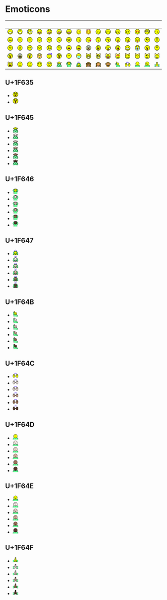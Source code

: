 # Emoticons

| &#x2003; | &#x2003; | &#x2003; | &#x2003; | &#x2003; | &#x2003; | &#x2003; | &#x2003; | &#x2003; | &#x2003; | &#x2003; | &#x2003; | &#x2003; | &#x2003; | &#x2003; | &#x2003; |
| :---: | :---: | :---: | :---: | :---: | :---: | :---: | :---: | :---: | :---: | :---: | :---: | :---: | :---: | :---: | :---: |
| <a href="U+1F600_grinning_face.svg" title="Grinning face"><img src="U+1F600_grinning_face.svg" x="0" y="0" width="18" height="18"/></a>| <a href="U+1F601_grinning_face_with_smiling_eyes.svg" title="Grinning face with smiling eyes"><img src="U+1F601_grinning_face_with_smiling_eyes.svg" x="0" y="0" width="18" height="18"/></a>| <a href="U+1F602_face_with_tears_of_joy.svg" title="Face with tears of joy"><img src="U+1F602_face_with_tears_of_joy.svg" x="0" y="0" width="18" height="18"/></a>| <a href="U+1F603_smiling_face_with_open_mouth.svg" title="Smiling face with open mouth"><img src="U+1F603_smiling_face_with_open_mouth.svg" x="0" y="0" width="18" height="18"/></a>| <a href="U+1F604_smiling_face_with_open_mouth_and_smiling_eyes.svg" title="Smiling face with open mouth and smiling eyes"><img src="U+1F604_smiling_face_with_open_mouth_and_smiling_eyes.svg" x="0" y="0" width="18" height="18"/></a>| <a href="U+1F605_smiling_face_with_open_mouth_and_cold_sweat.svg" title="Smiling face with open mouth and cold sweat"><img src="U+1F605_smiling_face_with_open_mouth_and_cold_sweat.svg" x="0" y="0" width="18" height="18"/></a>| <a href="U+1F606_smiling_face_with_open_mouth_and_tightly-closed_eyes.svg" title="Smiling face with open mouth and tightly-closed eyes"><img src="U+1F606_smiling_face_with_open_mouth_and_tightly-closed_eyes.svg" x="0" y="0" width="18" height="18"/></a>| <a href="U+1F607_smiling_face_with_halo.svg" title="Smiling face with halo"><img src="U+1F607_smiling_face_with_halo.svg" x="0" y="0" width="18" height="18"/></a>| <a href="U+1F608_smiling_face_with_horns.svg" title="Smiling face with horns"><img src="U+1F608_smiling_face_with_horns.svg" x="0" y="0" width="18" height="18"/></a>| <a href="U+1F609_winking_face.svg" title="Winking face"><img src="U+1F609_winking_face.svg" x="0" y="0" width="18" height="18"/></a>| <a href="U+1F60A_smiling_face_with_smiling_eyes.svg" title="Smiling face with smiling eyes"><img src="U+1F60A_smiling_face_with_smiling_eyes.svg" x="0" y="0" width="18" height="18"/></a>| <a href="U+1F60B_face_savouring_delicious_food.svg" title="Face savouring delicious food"><img src="U+1F60B_face_savouring_delicious_food.svg" x="0" y="0" width="18" height="18"/></a>| <a href="U+1F60C_relieved_face.svg" title="Relieved face"><img src="U+1F60C_relieved_face.svg" x="0" y="0" width="18" height="18"/></a>| <a href="U+1F60D_smiling_face_with_heart-shaped_eyes.svg" title="Smiling face with heart-shaped eyes"><img src="U+1F60D_smiling_face_with_heart-shaped_eyes.svg" x="0" y="0" width="18" height="18"/></a>| <a href="U+1F60E_smiling_face_with_sunglasses.svg" title="Smiling face with sunglasses"><img src="U+1F60E_smiling_face_with_sunglasses.svg" x="0" y="0" width="18" height="18"/></a>| <a href="U+1F60F_smirking_face.svg" title="Smirking face"><img src="U+1F60F_smirking_face.svg" x="0" y="0" width="18" height="18"/></a>|
| <a href="U+1F610_neutral_face.svg" title="Neutral face"><img src="U+1F610_neutral_face.svg" x="0" y="0" width="18" height="18"/></a>| <a href="U+1F611_expressionless_face.svg" title="Expressionless face"><img src="U+1F611_expressionless_face.svg" x="0" y="0" width="18" height="18"/></a>| <a href="U+1F612_unamused_face.svg" title="Unamused face"><img src="U+1F612_unamused_face.svg" x="0" y="0" width="18" height="18"/></a>| <a href="U+1F613_face_with_cold_sweat.svg" title="Face with cold sweat"><img src="U+1F613_face_with_cold_sweat.svg" x="0" y="0" width="18" height="18"/></a>| <a href="U+1F614_pensive_face.svg" title="Pensive face"><img src="U+1F614_pensive_face.svg" x="0" y="0" width="18" height="18"/></a>| <a href="U+1F615_confused_face.svg" title="Confused face"><img src="U+1F615_confused_face.svg" x="0" y="0" width="18" height="18"/></a>| <a href="U+1F616_confounded_face.svg" title="Confounded face"><img src="U+1F616_confounded_face.svg" x="0" y="0" width="18" height="18"/></a>| <a href="U+1F617_kissing_face.svg" title="Kissing face"><img src="U+1F617_kissing_face.svg" x="0" y="0" width="18" height="18"/></a>| <a href="U+1F618_face_throwing_a_kiss.svg" title="Face throwing a kiss"><img src="U+1F618_face_throwing_a_kiss.svg" x="0" y="0" width="18" height="18"/></a>| <a href="U+1F619_kissing_face_with_smiling_eyes.svg" title="Kissing face with smiling eyes"><img src="U+1F619_kissing_face_with_smiling_eyes.svg" x="0" y="0" width="18" height="18"/></a>| <a href="U+1F61A_kissing_face_with_closed_eyes.svg" title="Kissing face with closed eyes"><img src="U+1F61A_kissing_face_with_closed_eyes.svg" x="0" y="0" width="18" height="18"/></a>| <a href="U+1F61B_face_with_stuck-out_tongue.svg" title="Face with stuck-out tongue"><img src="U+1F61B_face_with_stuck-out_tongue.svg" x="0" y="0" width="18" height="18"/></a>| <a href="U+1F61C_face_with_stuck-out_tongue_and_winking_eye.svg" title="Face with stuck-out tongue and winking eye"><img src="U+1F61C_face_with_stuck-out_tongue_and_winking_eye.svg" x="0" y="0" width="18" height="18"/></a>| <a href="U+1F61D_face_with_stuck-out_tongue_and_tightly-closed_eyes.svg" title="Face with stuck-out tongue"><img src="U+1F61D_face_with_stuck-out_tongue_and_tightly-closed_eyes.svg" x="0" y="0" width="18" height="18"/></a>| <a href="U+1F61E_disappointed_face.svg" title="Disappointed face"><img src="U+1F61E_disappointed_face.svg" x="0" y="0" width="18" height="18"/></a>| <a href="U+1F61F_worried_face.svg" title="Worried face"><img src="U+1F61F_worried_face.svg" x="0" y="0" width="18" height="18"/></a>|
| <a href="U+1F620_angry_face.svg" title="Angry face"><img src="U+1F620_angry_face.svg" x="0" y="0" width="18" height="18"/></a>| <a href="U+1F621_pouting_face.svg" title="Pouting face"><img src="U+1F621_pouting_face.svg" x="0" y="0" width="18" height="18"/></a>| <a href="U+1F622_crying_face.svg" title="Crying face"><img src="U+1F622_crying_face.svg" x="0" y="0" width="18" height="18"/></a>| <a href="U+1F623_persevering_face.svg" title="Persevering face"><img src="U+1F623_persevering_face.svg" x="0" y="0" width="18" height="18"/></a>| <a href="U+1F624_face_with_look_of_triumph.svg" title="Face with look of triumph"><img src="U+1F624_face_with_look_of_triumph.svg" x="0" y="0" width="18" height="18"/></a>| <a href="U+1F625_disappointed_but_relieved_face.svg" title="Disappointed but relieved face"><img src="U+1F625_disappointed_but_relieved_face.svg" x="0" y="0" width="18" height="18"/></a>| <a href="U+1F626_frowning_face_with_open_mouth.svg" title="Frowning face with open mouth"><img src="U+1F626_frowning_face_with_open_mouth.svg" x="0" y="0" width="18" height="18"/></a>| <a href="U+1F627_anguished_face.svg" title="Anguished face"><img src="U+1F627_anguished_face.svg" x="0" y="0" width="18" height="18"/></a>| <a href="U+1F628_fearful_face.svg" title="Fearful face"><img src="U+1F628_fearful_face.svg" x="0" y="0" width="18" height="18"/></a>| <a href="U+1F629_weary_face.svg" title="Weary face"><img src="U+1F629_weary_face.svg" x="0" y="0" width="18" height="18"/></a>| <a href="U+1F62A_sleepy_face.svg" title="Sleepy face"><img src="U+1F62A_sleepy_face.svg" x="0" y="0" width="18" height="18"/></a>| <a href="U+1F62B_tired_face.svg" title="Tired face"><img src="U+1F62B_tired_face.svg" x="0" y="0" width="18" height="18"/></a>| <a href="U+1F62C_grimacing_face.svg" title="Grimacing face"><img src="U+1F62C_grimacing_face.svg" x="0" y="0" width="18" height="18"/></a>| <a href="U+1F62D_loudly_crying_face.svg" title="Loudly crying face"><img src="U+1F62D_loudly_crying_face.svg" x="0" y="0" width="18" height="18"/></a>| <a href="U+1F62E_face_with_open_mouth.svg" title="Face with open mouth"><img src="U+1F62E_face_with_open_mouth.svg" x="0" y="0" width="18" height="18"/></a>| <a href="U+1F62F_hushed_face.svg" title="Hushed face"><img src="U+1F62F_hushed_face.svg" x="0" y="0" width="18" height="18"/></a>|
| <a href="U+1F630_face_with_open_mouth_and_cold_sweat.svg" title="Face with open mouth"><img src="U+1F630_face_with_open_mouth_and_cold_sweat.svg" x="0" y="0" width="18" height="18"/></a>| <a href="U+1F631_face_screaming_in_fear.svg" title="Face screaming in fear"><img src="U+1F631_face_screaming_in_fear.svg" x="0" y="0" width="18" height="18"/></a>| <a href="U+1F632_astonished_face.svg" title="Astonished face"><img src="U+1F632_astonished_face.svg" x="0" y="0" width="18" height="18"/></a>| <a href="U+1F633_flushed_face.svg" title="Flushed face"><img src="U+1F633_flushed_face.svg" x="0" y="0" width="18" height="18"/></a>| <a href="U+1F634_sleeping_face.svg" title="Sleeping face"><img src="U+1F634_sleeping_face.svg" x="0" y="0" width="18" height="18"/></a>| <a href="#u1f635" title="Dizzy face"><img src="U+1F635_dizzy_face.svg" x="0" y="0" width="18" height="18"/></a>| <a href="U+1F636_face_without_mouth.svg" title="Face without mouth"><img src="U+1F636_face_without_mouth.svg" x="0" y="0" width="18" height="18"/></a>| <a href="U+1F637_face_with_medical_mask.svg" title="Face with medical mask"><img src="U+1F637_face_with_medical_mask.svg" x="0" y="0" width="18" height="18"/></a>| <a href="U+1F638_grinning_cat_face_with_smiling_eyes.svg" title="Grinning cat face with smiling eyes"><img src="U+1F638_grinning_cat_face_with_smiling_eyes.svg" x="0" y="0" width="18" height="18"/></a>| <a href="U+1F639_cat_face_with_tears_of_joy.svg" title="Face with tears of joy"><img src="U+1F639_cat_face_with_tears_of_joy.svg" x="0" y="0" width="18" height="18"/></a>| <a href="U+1F63A_smiling_cat_face_with_open_mouth.svg" title="Smiling cat face with open mouth"><img src="U+1F63A_smiling_cat_face_with_open_mouth.svg" x="0" y="0" width="18" height="18"/></a>| <a href="U+1F63B_smiling_cat_face_with_heart-shaped_eyes.svg" title="Smiling cat face with heart-shaped eyes"><img src="U+1F63B_smiling_cat_face_with_heart-shaped_eyes.svg" x="0" y="0" width="18" height="18"/></a>| <a href="U+1F63C_cat_face_with_wry_smile.svg" title="Cat face with wry smile"><img src="U+1F63C_cat_face_with_wry_smile.svg" x="0" y="0" width="18" height="18"/></a>| <a href="U+1F63D_kissing_cat_face_with_closed_eyes.svg" title="Kissing cat face with closed eyes"><img src="U+1F63D_kissing_cat_face_with_closed_eyes.svg" x="0" y="0" width="18" height="18"/></a>| <a href="U+1F63E_pouting_cat_face.svg" title="Pouting cat face"><img src="U+1F63E_pouting_cat_face.svg" x="0" y="0" width="18" height="18"/></a>| <a href="U+1F63F_crying_cat_face.svg" title="Crying cat face"><img src="U+1F63F_crying_cat_face.svg" x="0" y="0" width="18" height="18"/></a>|
| <a href="U+1F640_weary_cat_face.svg" title="Weary cat face"><img src="U+1F640_weary_cat_face.svg" x="0" y="0" width="18" height="18"/></a>| <a href="U+1F641_slightly_frowning_face.svg" title="Slightly frowning face"><img src="U+1F641_slightly_frowning_face.svg" x="0" y="0" width="18" height="18"/></a>| <a href="U+1F642_slightly_smiling_face.svg" title="Slightly smiling face"><img src="U+1F642_slightly_smiling_face.svg" x="0" y="0" width="18" height="18"/></a>| <a href="U+1F643_upside-down_face.svg" title="Upside-down face"><img src="U+1F643_upside-down_face.svg" x="0" y="0" width="18" height="18"/></a>| <a href="U+1F644_face_with_rolling_eyes.svg" title="Face with rolling eyes"><img src="U+1F644_face_with_rolling_eyes.svg" x="0" y="0" width="18" height="18"/></a>| <a href="#u1f645" title="Face with no good gesture"><img src="U+1F645_face_with_no_good_gesture.svg" x="0" y="0" width="18" height="18"/></a>| <a href="#u1f646" title="Face with ok gesture"><img src="U+1F646_face_with_ok_gesture.svg" x="0" y="0" width="18" height="18"/></a>| <a href="#u1f647" title="Person bowing deeply"><img src="U+1F647_person_bowing_deeply.svg" x="0" y="0" width="18" height="18"/></a>| <a href="U+1F648_see-no-evil_monkey.svg" title="See-no-evil monkey"><img src="U+1F648_see-no-evil_monkey.svg" x="0" y="0" width="18" height="18"/></a>| <a href="U+1F649_hear-no-evil_monkey.svg" title="Hear-no-evil monkey"><img src="U+1F649_hear-no-evil_monkey.svg" x="0" y="0" width="18" height="18"/></a>| <a href="U+1F64A_speak-no-evil_monkey.svg" title="Speak-no-evil monkey"><img src="U+1F64A_speak-no-evil_monkey.svg" x="0" y="0" width="18" height="18"/></a>| <a href="#u1f64b" title="Happy person raising one hand"><img src="U+1F64B_happy_person_raising_one_hand.svg" x="0" y="0" width="18" height="18"/></a>| <a href="#u1f64c" title="Person raising both hands in celebration"><img src="U+1F64C_person_raising_both_hands_in_celebration.svg" x="0" y="0" width="18" height="18"/></a>| <a href="#u1f64d" title="Person frowning"><img src="U+1F64D_person_frowning.svg" x="0" y="0" width="18" height="18"/></a>| <a href="#u1f64e" title="Person with pouting face"><img src="U+1F64E_person_with_pouting_face.svg" x="0" y="0" width="18" height="18"/></a>| <a href="#u1f64f" title="Person with folded hands"><img src="U+1F64F_person_with_folded_hands.svg" x="0" y="0" width="18" height="18"/></a>|



## U+1F635

- <a href="U+1F635_dizzy_face.svg" title="Dizzy face"><img src="U+1F635_dizzy_face.svg" x="0" y="0" width="18" height="18"/></a>
- <a href="U+1F635-ZWJ-U+1F4AB_face_with_spiral_eyes.svg" title="Face with spiral eyes"><img src="U+1F635-ZWJ-U+1F4AB_face_with_spiral_eyes.svg" x="0" y="0" width="18" height="18"/></a>

## U+1F645

- <a href="U+1F645_face_with_no_good_gesture.svg" title="Face with no good gesture"><img src="U+1F645_face_with_no_good_gesture.svg" x="0" y="0" width="18" height="18"/></a>
- <a href="U+1F645-U+1F3FB_face_with_no_good_gesture_light_skin_tone.svg" title="Face with no good gesture, light skin tone"><img src="U+1F645-U+1F3FB_face_with_no_good_gesture_light_skin_tone.svg" x="0" y="0" width="18" height="18"/></a>
- <a href="U+1F645-U+1F3FC_face_with_no_good_gesture_medium-light_skin_tone.svg" title="Face with no good gesture, medium-light skin tone"><img src="U+1F645-U+1F3FC_face_with_no_good_gesture_medium-light_skin_tone.svg" x="0" y="0" width="18" height="18"/></a>
- <a href="U+1F645-U+1F3FD_face_with_no_good_gesture_medium_skin_tone.svg" title="Face with no good gesture, medium skin tone"><img src="U+1F645-U+1F3FD_face_with_no_good_gesture_medium_skin_tone.svg" x="0" y="0" width="18" height="18"/></a>
- <a href="U+1F645-U+1F3FE_face_with_no_good_gesture_medium-dark_skin_tone.svg" title="Face with no good gesture, medium-dark skin tone"><img src="U+1F645-U+1F3FE_face_with_no_good_gesture_medium-dark_skin_tone.svg" x="0" y="0" width="18" height="18"/></a>
- <a href="U+1F645-U+1F3FF_face_with_no_good_gesture_dark_skin_tone.svg" title="Face with no good gesture, dark skin tone"><img src="U+1F645-U+1F3FF_face_with_no_good_gesture_dark_skin_tone.svg" x="0" y="0" width="18" height="18"/></a>

## U+1F646

- <a href="U+1F646_face_with_ok_gesture.svg" title="Face with ok gesture"><img src="U+1F646_face_with_ok_gesture.svg" x="0" y="0" width="18" height="18"/></a>
- <a href="U+1F646-U+1F3FB_face_with_ok_gesture_light_skin_tone.svg" title="Face with ok gesture, light skin tone"><img src="U+1F646-U+1F3FB_face_with_ok_gesture_light_skin_tone.svg" x="0" y="0" width="18" height="18"/></a>
- <a href="U+1F646-U+1F3FC_face_with_ok_gesture_medium-light_skin_tone.svg" title="Face with ok gesture, medium-light skin tone"><img src="U+1F646-U+1F3FC_face_with_ok_gesture_medium-light_skin_tone.svg" x="0" y="0" width="18" height="18"/></a>
- <a href="U+1F646-U+1F3FD_face_with_ok_gesture_medium_skin_tone.svg" title="Face with ok gesture, medium skin tone"><img src="U+1F646-U+1F3FD_face_with_ok_gesture_medium_skin_tone.svg" x="0" y="0" width="18" height="18"/></a>
- <a href="U+1F646-U+1F3FE_face_with_ok_gesture_medium-dark_skin_tone.svg" title="Face with ok gesture, medium-dark skin tone"><img src="U+1F646-U+1F3FE_face_with_ok_gesture_medium-dark_skin_tone.svg" x="0" y="0" width="18" height="18"/></a>
- <a href="U+1F646-U+1F3FF_face_with_ok_gesture_dark_skin_tone.svg" title="Face with ok gesture, dark skin tone"><img src="U+1F646-U+1F3FF_face_with_ok_gesture_dark_skin_tone.svg" x="0" y="0" width="18" height="18"/></a>

## U+1F647

- <a href="U+1F647_person_bowing_deeply.svg" title="Person bowing deeply"><img src="U+1F647_person_bowing_deeply.svg" x="0" y="0" width="18" height="18"/></a>
- <a href="U+1F647-U+1F3FB_person_bowing_deeply_light_skin_tone.svg" title="Person bowing deeply, light skin tone"><img src="U+1F647-U+1F3FB_person_bowing_deeply_light_skin_tone.svg" x="0" y="0" width="18" height="18"/></a>
- <a href="U+1F647-U+1F3FC_person_bowing_deeply_medium-light_skin_tone.svg" title="Person bowing deeply, medium-light skin tone"><img src="U+1F647-U+1F3FC_person_bowing_deeply_medium-light_skin_tone.svg" x="0" y="0" width="18" height="18"/></a>
- <a href="U+1F647-U+1F3FD_person_bowing_deeply_medium_skin_tone.svg" title="Person bowing deeply, medium skin tone"><img src="U+1F647-U+1F3FD_person_bowing_deeply_medium_skin_tone.svg" x="0" y="0" width="18" height="18"/></a>
- <a href="U+1F647-U+1F3FE_person_bowing_deeply_medium-dark_skin_tone.svg" title="Person bowing deeply, medium-dark skin tone"><img src="U+1F647-U+1F3FE_person_bowing_deeply_medium-dark_skin_tone.svg" x="0" y="0" width="18" height="18"/></a>
- <a href="U+1F647-U+1F3FF_person_bowing_deeply_dark_skin_tone.svg" title="Person bowing deeply, dark skin tone"><img src="U+1F647-U+1F3FF_person_bowing_deeply_dark_skin_tone.svg" x="0" y="0" width="18" height="18"/></a>

## U+1F64B

- <a href="U+1F64B_happy_person_raising_one_hand.svg" title="Happy person raising one hand"><img src="U+1F64B_happy_person_raising_one_hand.svg" x="0" y="0" width="18" height="18"/></a>
- <a href="U+1F64B-U+1F3FB_happy_person_raising_one_hand_light_skin_tone.svg" title="Happy person raising one hand, light skin tone"><img src="U+1F64B-U+1F3FB_happy_person_raising_one_hand_light_skin_tone.svg" x="0" y="0" width="18" height="18"/></a>
- <a href="U+1F64B-U+1F3FC_happy_person_raising_one_hand_medium-light_skin_tone.svg" title="Happy person raising one hand, medium-light skin tone"><img src="U+1F64B-U+1F3FC_happy_person_raising_one_hand_medium-light_skin_tone.svg" x="0" y="0" width="18" height="18"/></a>
- <a href="U+1F64B-U+1F3FD_happy_person_raising_one_hand_medium_skin_tone.svg" title="Happy person raising one hand, medium skin tone"><img src="U+1F64B-U+1F3FD_happy_person_raising_one_hand_medium_skin_tone.svg" x="0" y="0" width="18" height="18"/></a>
- <a href="U+1F64B-U+1F3FE_happy_person_raising_one_hand_medium-dark_skin_tone.svg" title="Happy person raising one hand, medium-dark skin tone"><img src="U+1F64B-U+1F3FE_happy_person_raising_one_hand_medium-dark_skin_tone.svg" x="0" y="0" width="18" height="18"/></a>
- <a href="U+1F64B-U+1F3FF_happy_person_raising_one_hand_dark_skin_tone.svg" title="Happy person raising one hand, dark skin tone"><img src="U+1F64B-U+1F3FF_happy_person_raising_one_hand_dark_skin_tone.svg" x="0" y="0" width="18" height="18"/></a>

## U+1F64C

- <a href="U+1F64C_person_raising_both_hands_in_celebration.svg" title="Person raising both hands in celebration"><img src="U+1F64C_person_raising_both_hands_in_celebration.svg" x="0" y="0" width="18" height="18"/></a>
- <a href="U+1F64C-U+1F3FB_person_raising_both_hands_in_celebration_light_skin_tone.svg" title="Person raising both hands in celebration, light skin tone"><img src="U+1F64C-U+1F3FB_person_raising_both_hands_in_celebration_light_skin_tone.svg" x="0" y="0" width="18" height="18"/></a>
- <a href="U+1F64C-U+1F3FC_person_raising_both_hands_in_celebration_medium-light_skin_tone.svg" title="Person raising both hands in celebration, medium-light skin tone"><img src="U+1F64C-U+1F3FC_person_raising_both_hands_in_celebration_medium-light_skin_tone.svg" x="0" y="0" width="18" height="18"/></a>
- <a href="U+1F64C-U+1F3FD_person_raising_both_hands_in_celebration_medium_skin_tone.svg" title="Person raising both hands in celebration, medium skin tone"><img src="U+1F64C-U+1F3FD_person_raising_both_hands_in_celebration_medium_skin_tone.svg" x="0" y="0" width="18" height="18"/></a>
- <a href="U+1F64C-U+1F3FE_person_raising_both_hands_in_celebration_medium-dark_skin_tone.svg" title="Person raising both hands in celebration, medium-dark skin tone"><img src="U+1F64C-U+1F3FE_person_raising_both_hands_in_celebration_medium-dark_skin_tone.svg" x="0" y="0" width="18" height="18"/></a>
- <a href="U+1F64C-U+1F3FF_person_raising_both_hands_in_celebration_dark_skin_tone.svg" title="Person raising both hands in celebration, dark skin tone"><img src="U+1F64C-U+1F3FF_person_raising_both_hands_in_celebration_dark_skin_tone.svg" x="0" y="0" width="18" height="18"/></a>

## U+1F64D

- <a href="U+1F64D_person_frowning.svg" title="Person frowning"><img src="U+1F64D_person_frowning.svg" x="0" y="0" width="18" height="18"/></a>
- <a href="U+1F64D-U+1F3FB_person_frowning_light_skin_tone.svg" title="Person frowning, light skin tone"><img src="U+1F64D-U+1F3FB_person_frowning_light_skin_tone.svg" x="0" y="0" width="18" height="18"/></a>
- <a href="U+1F64D-U+1F3FC_person_frowning_medium-light_skin_tone.svg" title="Person frowning, medium-light skin tone"><img src="U+1F64D-U+1F3FC_person_frowning_medium-light_skin_tone.svg" x="0" y="0" width="18" height="18"/></a>
- <a href="U+1F64D-U+1F3FD_person_frowning_medium_skin_tone.svg" title="Person frowning, medium skin tone"><img src="U+1F64D-U+1F3FD_person_frowning_medium_skin_tone.svg" x="0" y="0" width="18" height="18"/></a>
- <a href="U+1F64D-U+1F3FE_person_frowning_medium-dark_skin_tone.svg" title="Person frowning, medium-dark skin tone"><img src="U+1F64D-U+1F3FE_person_frowning_medium-dark_skin_tone.svg" x="0" y="0" width="18" height="18"/></a>
- <a href="U+1F64D-U+1F3FF_person_frowning_dark_skin_tone.svg" title="Person frowning, dark skin tone"><img src="U+1F64D-U+1F3FF_person_frowning_dark_skin_tone.svg" x="0" y="0" width="18" height="18"/></a>

## U+1F64E

- <a href="U+1F64E_person_with_pouting_face.svg" title="Person with pouting face"><img src="U+1F64E_person_with_pouting_face.svg" x="0" y="0" width="18" height="18"/></a>
- <a href="U+1F64E-U+1F3FB_person_with_pouting_face_light_skin_tone.svg" title="Person with pouting face, light skin tone"><img src="U+1F64E-U+1F3FB_person_with_pouting_face_light_skin_tone.svg" x="0" y="0" width="18" height="18"/></a>
- <a href="U+1F64E-U+1F3FC_person_with_pouting_face_medium-light_skin_tone.svg" title="Person with pouting face, medium-light skin tone"><img src="U+1F64E-U+1F3FC_person_with_pouting_face_medium-light_skin_tone.svg" x="0" y="0" width="18" height="18"/></a>
- <a href="U+1F64E-U+1F3FD_person_with_pouting_face_medium_skin_tone.svg" title="Person with pouting face, medium skin tone"><img src="U+1F64E-U+1F3FD_person_with_pouting_face_medium_skin_tone.svg" x="0" y="0" width="18" height="18"/></a>
- <a href="U+1F64E-U+1F3FE_person_with_pouting_face_medium-dark_skin_tone.svg" title="Person with pouting face, medium-dark skin tone"><img src="U+1F64E-U+1F3FE_person_with_pouting_face_medium-dark_skin_tone.svg" x="0" y="0" width="18" height="18"/></a>
- <a href="U+1F64E-U+1F3FF_person_with_pouting_face_dark_skin_tone.svg" title="Person with pouting face, dark skin tone"><img src="U+1F64E-U+1F3FF_person_with_pouting_face_dark_skin_tone.svg" x="0" y="0" width="18" height="18"/></a>

## U+1F64F

- <a href="U+1F64F_person_with_folded_hands.svg" title="Person with folded hands"><img src="U+1F64F_person_with_folded_hands.svg" x="0" y="0" width="18" height="18"/></a>
- <a href="U+1F64F-U+1F3FB_person_with_folded_hands_light_skin_tone.svg" title="Person with folded hands, light skin tone"><img src="U+1F64F-U+1F3FB_person_with_folded_hands_light_skin_tone.svg" x="0" y="0" width="18" height="18"/></a>
- <a href="U+1F64F-U+1F3FC_person_with_folded_hands_medium-light_skin_tone.svg" title="Person with folded hands, medium-light skin tone"><img src="U+1F64F-U+1F3FC_person_with_folded_hands_medium-light_skin_tone.svg" x="0" y="0" width="18" height="18"/></a>
- <a href="U+1F64F-U+1F3FD_person_with_folded_hands_medium_skin_tone.svg" title="Person with folded hands, medium skin tone"><img src="U+1F64F-U+1F3FD_person_with_folded_hands_medium_skin_tone.svg" x="0" y="0" width="18" height="18"/></a>
- <a href="U+1F64F-U+1F3FE_person_with_folded_hands_medium-dark_skin_tone.svg" title="Person with folded hands, medium-dark skin tone"><img src="U+1F64F-U+1F3FE_person_with_folded_hands_medium-dark_skin_tone.svg" x="0" y="0" width="18" height="18"/></a>
- <a href="U+1F64F-U+1F3FF_person_with_folded_hands_dark_skin_tone.svg" title="Person with folded hands, dark skin tone"><img src="U+1F64F-U+1F3FF_person_with_folded_hands_dark_skin_tone.svg" x="0" y="0" width="18" height="18"/></a>
